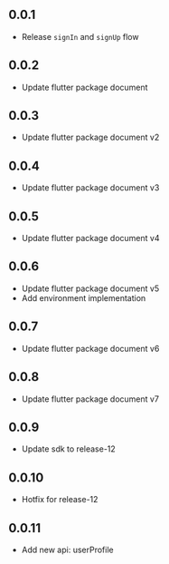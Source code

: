 ## 0.0.1
* Release `signIn` and `signUp` flow
## 0.0.2
* Update flutter package document
## 0.0.3
* Update flutter package document v2
## 0.0.4
* Update flutter package document v3
## 0.0.5
* Update flutter package document v4
## 0.0.6
* Update flutter package document v5
* Add environment implementation
## 0.0.7
* Update flutter package document v6
## 0.0.8
* Update flutter package document v7
## 0.0.9
* Update sdk to release-12
## 0.0.10
* Hotfix for release-12
## 0.0.11
* Add new api: userProfile
